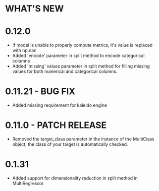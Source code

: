 # WHAT'S NEW

# 0.12.0 
- If model is unable to properly compute metrics, it's value is replaced with np.nan
- Added 'encode' parameter in split method to encode categorical columns
- Added 'missing' values parameter in split method for filling missing values for both numerical and categorical columns.
# 0.11.21 - BUG FIX
- Added missing requirement for kaleido engine
# 0.11.0 - PATCH RELEASE
- Removed the target_class parameter in the instance of the MultiClass object, the class of your target is automatically checked.
# 0.1.31
- Added support for dimensionality reduction in split method in MultiRegressor
